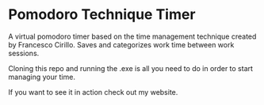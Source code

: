 # Pomodoro Technique Timer

A virtual pomodoro timer based on the time management technique created by Francesco Cirillo. Saves and categorizes work time between work sessions.

Cloning this repo and running the .exe is all you need to do in order to start managing your time.

If you want to see it in action check out my website.
